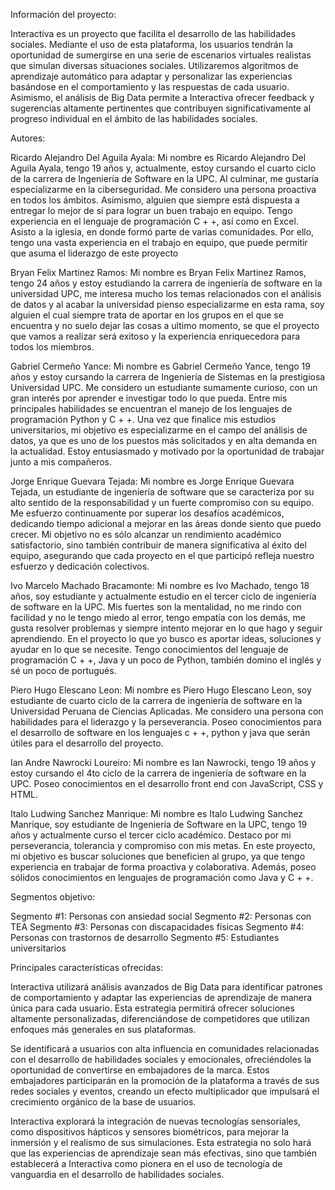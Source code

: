 Información del proyecto:

Interactiva es un proyecto que facilita el desarrollo de las habilidades sociales. Mediante el uso de esta plataforma, los usuarios tendrán la oportunidad de sumergirse en una serie de escenarios virtuales realistas que 
simulan diversas situaciones sociales. Utilizaremos algoritmos de aprendizaje automático para adaptar y personalizar las experiencias basándose en el comportamiento y las respuestas de cada usuario. Asimismo, el análisis 
de Big Data permite a Interactiva ofrecer feedback y sugerencias altamente pertinentes que contribuyen significativamente al progreso individual en el ámbito de las habilidades sociales.


Autores:

Ricardo Alejandro Del Aguila Ayala:
  Mi nombre es Ricardo Alejandro Del Aguila Ayala, tengo 19 años y, actualmente, estoy cursando el cuarto ciclo de la carrera de Ingeniería de Software en la UPC. Al culminar, me gustaría especializarme en la ciberseguridad. 
Me considero una persona proactiva en todos los ámbitos. Asimismo, alguien que siempre está dispuesta a entregar lo mejor de sí para lograr un buen trabajo en equipo. Tengo experiencia en el lenguaje de programación C + +, 
así como en Excel. Asisto a la iglesia, en donde formó parte de varias comunidades. Por ello, tengo una vasta experiencia en el trabajo en equipo, que puede permitir que asuma el liderazgo de este proyecto

Bryan Felix Martinez Ramos:
  Mi nombre es Bryan Felix Martinez Ramos, tengo 24 años y estoy estudiando la carrera de ingeniería de software en la universidad UPC, me interesa mucho los temas relacionados con el análisis de datos  y al acabar la universidad 
pienso especializarme en esta rama, soy alguien el cual siempre trata de aportar en los grupos en el que se encuentra y no suelo dejar las cosas a ultimo momento, se que el proyecto que vamos a realizar será exitoso y la experiencia 
enriquecedora para todos los miembros.

Gabriel Cermeño Yance:
  Mi nombre es Gabriel Cermeño Yance, tengo 19 años y estoy cursando la carrera de Ingeniería de Sistemas en la prestigiosa Universidad UPC. Me considero un estudiante sumamente curioso, con un gran interés por aprender e investigar todo 
lo que pueda. Entre mis principales habilidades se encuentran el manejo de los lenguajes de programación Python y C + +. Una vez que finalice mis estudios universitarios, mi objetivo es especializarme en el campo del análisis de datos, 
ya que es uno de los puestos más solicitados y en alta demanda en la actualidad. Estoy entusiasmado y motivado por la oportunidad de trabajar junto a mis compañeros.

Jorge Enrique Guevara Tejada:
  Mi nombre es Jorge Enrique Guevara Tejada, un estudiante de ingeniería de software que se caracteriza por su alto sentido de la responsabilidad y un fuerte compromiso con su equipo. Me esfuerzo continuamente por superar los desafíos académicos, 
dedicando tiempo adicional a mejorar en las áreas donde siento que puedo crecer. Mi objetivo no es sólo alcanzar un rendimiento académico satisfactorio, sino también contribuir de manera significativa al éxito del equipo, asegurando que cada 
proyecto en el que participó refleja nuestro esfuerzo y dedicación colectivos.

Ivo Marcelo Machado Bracamonte:
  Mi nombre es Ivo Machado, tengo 18 años, soy estudiante y actualmente estudio en el tercer ciclo de ingeniería de software en la UPC. Mis fuertes son la mentalidad, no me rindo con facilidad y no le tengo miedo al error, tengo empatía con los demás, 
me gusta resolver problemas y siempre intento mejorar en lo que hago y seguir aprendiendo. En el proyecto lo que yo busco es aportar ideas, soluciones y ayudar en lo que se necesite. Tengo conocimientos del lenguaje de programación C + +, Java y 
un poco de Python, también domino el inglés y sé un poco de portugués.

Piero Hugo Elescano Leon:
  Mi nombre es Piero Hugo Elescano Leon, soy estudiante de cuarto ciclo de la carrera de ingeniería de software en la Universidad Peruana de Ciencias Aplicadas. Me considero una persona con habilidades para el liderazgo y la perseverancia. Poseo 
conocimientos para el desarrollo de software en los lenguajes c + +, python y java que serán útiles para el desarrollo del proyecto.

Ian Andre Nawrocki Loureiro: 
  Mi nombre es Ian Nawrocki, tengo 19 años y estoy cursando el 4to ciclo de la carrera de ingeniería de software en la UPC. Poseo conocimientos en el desarrollo front end con JavaScript, CSS y HTML. 

Italo Ludwing Sanchez Manrique: 
 Mi nombre es Italo Ludwing Sanchez Manrique, soy estudiante de Ingeniería de Software en la UPC, tengo 19 años y actualmente curso el tercer ciclo académico. Destaco por mi perseverancia, tolerancia y compromiso con mis metas. 
En este proyecto, mi objetivo es buscar soluciones que beneficien al grupo, ya que tengo experiencia en trabajar de forma proactiva y colaborativa. Además, poseo sólidos conocimientos en lenguajes de programación como Java y C + +.


Segmentos objetivo:

Segmento #1: Personas con ansiedad social
Segmento #2: Personas con TEA
Segmento #3: Personas con discapacidades físicas
Segmento #4: Personas con trastornos de desarrollo
Segmento #5: Estudiantes universitarios


Principales características ofrecidas:

Interactiva utilizará análisis avanzados de Big Data para identificar patrones de comportamiento y adaptar las experiencias de aprendizaje de manera única para cada usuario. Esta estrategia permitirá ofrecer soluciones altamente personalizadas, diferenciándose 
de competidores que utilizan enfoques más generales en sus plataformas.

Se identificará a usuarios con alta influencia en comunidades relacionadas con el desarrollo de habilidades sociales y emocionales, ofreciéndoles la oportunidad de convertirse en embajadores de la marca. Estos embajadores participarán en la promoción de la plataforma 
a través de sus redes sociales y eventos, creando un efecto multiplicador que impulsará el crecimiento orgánico de la base de usuarios.

Interactiva explorará la integración de nuevas tecnologías sensoriales, como dispositivos hápticos y sensores biométricos, para mejorar la inmersión y el realismo de sus simulaciones. Esta estrategia no solo hará que las experiencias de aprendizaje sean más efectivas, 
sino que también establecerá a Interactiva como pionera en el uso de tecnología de vanguardia en el desarrollo de habilidades sociales.








